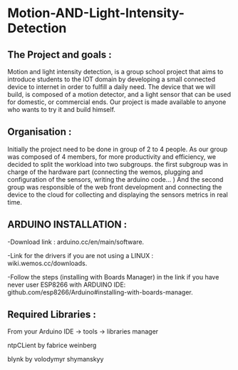 # Motion-AND-Light-Intensity-Detection

## The Project and goals :

Motion and light intensity detection, is a group school project that aims to introduce students to the IOT domain by developing a small connected device to internet in order to fulfill a daily need. The device that we will build, is composed of a motion detector, and a light sensor that can be used for domestic, or commercial ends. Our project is made available to anyone who wants to try it and build himself.

## Organisation :

Initially the project need to be done in group of 2 to 4 people. As our group was composed of 4 members, for more productivity and efficiency, we decided to split the workload into two subgroups. the first subgroup was in charge of the hardware part (connecting the wemos, plugging and configuration of the sensors, writing the arduino code... )
And the second group was responsible of the web front development and connecting the device to the cloud for collecting and displaying the sensors metrics in real time.

## ARDUINO INSTALLATION :
-Download link : arduino.cc/en/main/software.

-Link for the drivers if you are not using a LINUX : wiki.wemos.cc/downloads.

-Follow the steps (installing with Boards Manager) in the link if you have never user ESP8266 with ARDUINO IDE: github.com/esp8266/Arduino#installing-with-boards-manager.

## Required Libraries :
From your Arduino IDE -> tools -> libraries manager

ntpCLient by fabrice weinberg

blynk by volodymyr shymanskyy
